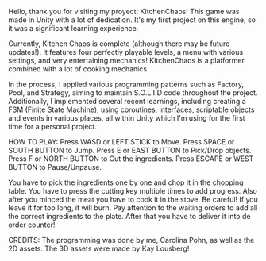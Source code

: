 Hello, thank you for visiting my proyect: KitchenChaos!
This game was made in Unity with a lot of dedication. It's my first project on this engine, so it was a significant learning experience.

Currently, Kitchen Chaos is complete (although there may be future updates!). It features four perfectly playable levels, a menu with various settings, and very entertaining mechanics!
KitchenChaos is a platformer combined with a lot of cooking mechanics.

In the process, I applied various programming patterns such as Factory, Pool, and Strategy, aiming to maintain S.O.L.I.D code throughout the project. Additionally, I implemented several recent learnings, including creating a FSM (Finite State Machine), 
using coroutines, interfaces, scriptable objects and events in various places, all within Unity which I'm using for the first time for a personal project.


HOW TO PLAY:
Press WASD or LEFT STICK to Move.
Press SPACE or SOUTH BUTTON to Jump.
Press E or EAST BUTTON to Pick/Drop objects.
Press F or NORTH BUTTON to Cut the ingredients.
Press ESCAPE or WEST BUTTON to Pause/Unpause.


You have to pick the ingredients one by one and chop it in the chopping table. You have to press the cutting key multiple times to add progress.
Also after you minced the meat you have to cook it in the stove. Be careful! If you leave it for too long, it will burn.
Pay attention to the waiting orders to add all the correct ingredients to the plate. After that you have to deliver it into de order counter!


CREDITS:
The programming was done by me, Carolina Pohn, as well as the 2D assets. 
The 3D assets were made by Kay Lousberg!
